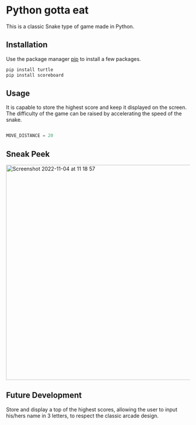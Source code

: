


# Python gotta eat

This is a classic Snake type of game made in Python.



## Installation

Use the package manager [pip](https://pip.pypa.io/en/stable/) to install a few packages.

```bash
pip install turtle
pip install scoreboard
```


## Usage

It is capable to store the highest score and keep it displayed on the screen. 
The difficulty of the game can be raised by accelerating the speed of the snake.


```python

MOVE_DISTANCE = 20

```


## Sneak Peek

<img width="588" alt="Screenshot 2022-11-04 at 11 18 57" src="https://user-images.githubusercontent.com/90323785/199937328-9fc3608e-bf5c-493d-ac8f-c0cc40fdf17b.png">



## Future Development

Store and display a top of the highest scores, allowing the user to input his/hers name in 3 letters, to respect the classic arcade design.
